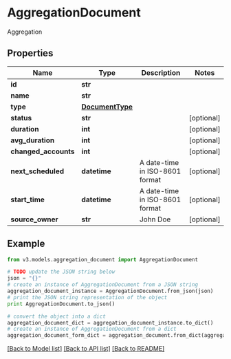 # AggregationDocument

Aggregation

## Properties
Name | Type | Description | Notes
------------ | ------------- | ------------- | -------------
**id** | **str** |  | 
**name** | **str** |  | 
**type** | [**DocumentType**](DocumentType.md) |  | 
**status** | **str** |  | [optional] 
**duration** | **int** |  | [optional] 
**avg_duration** | **int** |  | [optional] 
**changed_accounts** | **int** |  | [optional] 
**next_scheduled** | **datetime** | A date-time in ISO-8601 format | [optional] 
**start_time** | **datetime** | A date-time in ISO-8601 format | [optional] 
**source_owner** | **str** | John Doe | [optional] 

## Example

```python
from v3.models.aggregation_document import AggregationDocument

# TODO update the JSON string below
json = "{}"
# create an instance of AggregationDocument from a JSON string
aggregation_document_instance = AggregationDocument.from_json(json)
# print the JSON string representation of the object
print AggregationDocument.to_json()

# convert the object into a dict
aggregation_document_dict = aggregation_document_instance.to_dict()
# create an instance of AggregationDocument from a dict
aggregation_document_form_dict = aggregation_document.from_dict(aggregation_document_dict)
```
[[Back to Model list]](../README.md#documentation-for-models) [[Back to API list]](../README.md#documentation-for-api-endpoints) [[Back to README]](../README.md)


